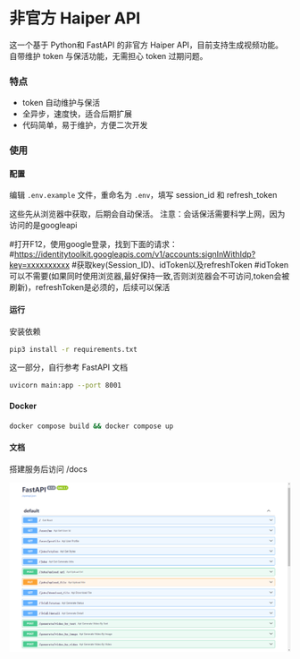 # 非官方 Haiper API

这一个基于 Python和 FastAPI 的非官方 Haiper API，目前支持生成视频功能。  
自带维护 token 与保活功能，无需担心 token 过期问题。

### 特点

- token 自动维护与保活
- 全异步，速度快，适合后期扩展
- 代码简单，易于维护，方便二次开发

### 使用

#### 配置

编辑 `.env.example` 文件，重命名为 `.env`，填写 session_id 和 refresh_token

这些先从浏览器中获取，后期会自动保活。
注意：会话保活需要科学上网，因为访问的是googleapi

#打开F12，使用google登录，找到下面的请求：
#https://identitytoolkit.googleapis.com/v1/accounts:signInWithIdp?key=xxxxxxxxxx
#获取key(Session_ID)、idToken以及refreshToken
#idToken可以不需要(如果同时使用浏览器,最好保持一致,否则浏览器会不可访问,token会被刷新)，refreshToken是必须的，后续可以保活


#### 运行

安装依赖

```bash
pip3 install -r requirements.txt
```

这一部分，自行参考 FastAPI 文档

```bash
uvicorn main:app --port 8001
```

#### Docker

```bash
docker compose build && docker compose up
```

#### 文档

搭建服务后访问 /docs

![docs](./images/docs.png)



